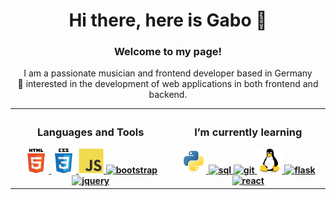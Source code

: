<h1 align="center">Hi there, here is Gabo 👋</h1>
<h3 align="center">Welcome to my page!</h3>

<p align="center">
  I am a passionate musician and frontend developer based in Germany<br>
  👀 interested in the development of web applications in both frontend and backend.
</p>

<table align="center">
  <tr>
    <th>
       <h3 align="center"> Languages and Tools </h3>
        <a href="https://developer.mozilla.org/en-US/docs/Glossary/HTML5" target="_blank" rel="noreferrer"> 
          <img src="https://raw.githubusercontent.com/devicons/devicon/master/icons/html5/html5-original-wordmark.svg" alt="html5" width="40" height="40"/>
        </a>
        <a href="https://developer.mozilla.org/en-US/docs/Web/CSS" target="_blank" rel="noreferrer"> 
          <img src="https://raw.githubusercontent.com/devicons/devicon/master/icons/css3/css3-original-wordmark.svg" alt="css3" width="40" height="40"/>  
        </a>
        <a href="https://www.javascript.com/" target="_blank" rel="noreferrer">
          <img src="https://raw.githubusercontent.com/devicons/devicon/master/icons/javascript/javascript-original.svg" alt="javascript" width="40" height="40"/>
        </a>
        <a href="https://getbootstrap.com/" target="_blank" rel="noreferrer">
          <img src="https://getbootstrap.com/docs/5.0/assets/brand/bootstrap-logo.svg" alt="bootstrap" width="40" height="40"/>
        </a>
        <a href="https://jquery.com/" target="_blank" rel="noreferrer">
          <img src="https://cdn.worldvectorlogo.com/logos/jquery-4.svg" alt="jquery" width="40" height="40"/>
        </a>
    </th>
    <th>
      <h3 align="center"> I’m currently learning </h3>
      <a href="https://www.python.org/" target="_blank" rel="noreferrer"> 
        <img src="https://raw.githubusercontent.com/devicons/devicon/master/icons/python/python-original.svg" alt="python" width="40" height="40"/>
      </a>
      <a href="https://www.w3schools.com/sql/sql_intro.asp" target="_blank" rel="noreferrer"> 
        <img src="https://www.svgrepo.com/show/331760/sql-database-generic.svg" alt="sql" width="40" height="40"/>
      </a>
      <a href="https://git-scm.com/" target="_blank" rel="noreferrer"> 
        <img src="https://www.vectorlogo.zone/logos/git-scm/git-scm-icon.svg" alt="git" width="40" height="40"/>
      </a>
      <a href="https://www.linux.org" target="_blank" rel="noreferrer"> 
        <img src="https://raw.githubusercontent.com/devicons/devicon/master/icons/linux/linux-original.svg" alt="linux" width="40" height="40"/>
      </a>
      <a href="https://flask.palletsprojects.com/en/stable/" target="_blank" rel="noreferrer"> 
        <img src="https://docs.sentry.io/_next/static/media/flask.c9318ff4.svg" alt="flask" width="40" height="40"/>
      </a>
      <a href="https://react.dev/" target="_blank" rel="noreferrer"> 
        <img src="https://upload.wikimedia.org/wikipedia/commons/a/a7/React-icon.svg" alt="react" width="40" height="40"/>
      </a>
    </th>
  </tr>
</table>


<!---
Gabosgit/Gabosgit is a ✨ special ✨ repository because its `README.md` (this file) appears on your GitHub profile.
You can click the Preview link to take a look at your changes.
--->
